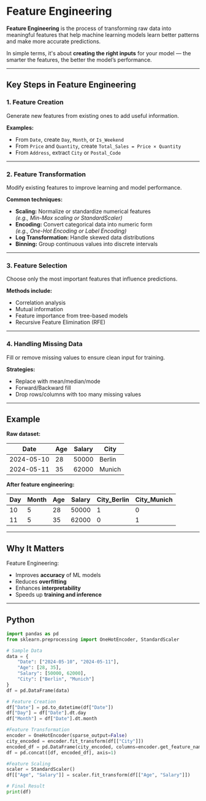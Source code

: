 # Feature Engineering

**Feature Engineering** is the process of transforming raw data into meaningful features that help machine learning models learn better patterns and make more accurate predictions.

In simple terms, it's about **creating the right inputs** for your model — the smarter the features, the better the model’s performance.

---

## Key Steps in Feature Engineering

### 1. Feature Creation
Generate new features from existing ones to add useful information.

**Examples:**
- From `Date`, create `Day`, `Month`, or `Is_Weekend`
- From `Price` and `Quantity`, create `Total_Sales = Price × Quantity`
- From `Address`, extract `City` or `Postal_Code`

---

### 2. Feature Transformation
Modify existing features to improve learning and model performance.

**Common techniques:**
- **Scaling:** Normalize or standardize numerical features  
  *(e.g., Min-Max scaling or StandardScaler)*
- **Encoding:** Convert categorical data into numeric form  
  *(e.g., One-Hot Encoding or Label Encoding)*
- **Log Transformation:** Handle skewed data distributions
- **Binning:** Group continuous values into discrete intervals

---

### 3. Feature Selection
Choose only the most important features that influence predictions.

**Methods include:**
- Correlation analysis  
- Mutual information  
- Feature importance from tree-based models  
- Recursive Feature Elimination (RFE)

---

### 4. Handling Missing Data
Fill or remove missing values to ensure clean input for training.

**Strategies:**
- Replace with mean/median/mode  
- Forward/Backward fill  
- Drop rows/columns with too many missing values

---

## Example

**Raw dataset:**

| Date | Age | Salary | City |
|------|-----|---------|------|
| 2024-05-10 | 28 | 50000 | Berlin |
| 2024-05-11 | 35 | 62000 | Munich |

**After feature engineering:**

| Day | Month | Age | Salary | City_Berlin | City_Munich |
|-----|-------|-----|---------|--------------|--------------|
| 10 | 5 | 28 | 50000 | 1 | 0 |
| 11 | 5 | 35 | 62000 | 0 | 1 |

---

## Why It Matters
Feature Engineering:
- Improves **accuracy** of ML models  
- Reduces **overfitting**  
- Enhances **interpretability**  
- Speeds up **training and inference**

---

## Python

```python
import pandas as pd
from sklearn.preprocessing import OneHotEncoder, StandardScaler

# Sample Data
data = {
    "Date": ["2024-05-10", "2024-05-11"],
    "Age": [28, 35],
    "Salary": [50000, 62000],
    "City": ["Berlin", "Munich"]
}
df = pd.DataFrame(data)

# Feature Creation
df["Date"] = pd.to_datetime(df["Date"])
df["Day"] = df["Date"].dt.day
df["Month"] = df["Date"].dt.month

#Feature Transformation
encoder = OneHotEncoder(sparse_output=False)
city_encoded = encoder.fit_transform(df[["City"]])
encoded_df = pd.DataFrame(city_encoded, columns=encoder.get_feature_names_out(["City"]))
df = pd.concat([df, encoded_df], axis=1)

#Feature Scaling
scaler = StandardScaler()
df[["Age", "Salary"]] = scaler.fit_transform(df[["Age", "Salary"]])

# Final Result 
print(df)
